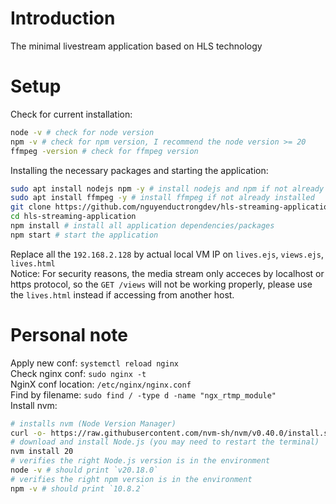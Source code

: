 # Introduction
The minimal livestream application based on HLS technology

# Setup
Check for current installation:
```sh
node -v # check for node version
npm -v # check for npm version, I recommend the node version >= 20
ffmpeg -version # check for ffmpeg version
```
Installing the necessary packages and starting the application:
```sh
sudo apt install nodejs npm -y # install nodejs and npm if not already installed
sudo apt install ffmpeg -y # install ffmpeg if not already installed
git clone https://github.com/nguyenductrongdev/hls-streaming-application.git
cd hls-streaming-application
npm install # install all application dependencies/packages
npm start # start the application
```
Replace all the `192.168.2.128` by actual local VM IP on `lives.ejs`, `views.ejs`, `lives.html`  
Notice: For security reasons, the media stream only acceces by localhost or https protocol, so the `GET /views` will not be working properly, please use the `lives.html` instead if accessing from another host.

# Personal note
Apply new conf: `systemctl reload nginx`  
Check nginx conf: `sudo nginx -t`  
NginX conf location: `/etc/nginx/nginx.conf`  
Find by filename: `sudo find / -type d -name "ngx_rtmp_module"`  
Install nvm:
```sh
# installs nvm (Node Version Manager)
curl -o- https://raw.githubusercontent.com/nvm-sh/nvm/v0.40.0/install.sh | bash
# download and install Node.js (you may need to restart the terminal)
nvm install 20
# verifies the right Node.js version is in the environment
node -v # should print `v20.18.0`
# verifies the right npm version is in the environment
npm -v # should print `10.8.2`
```